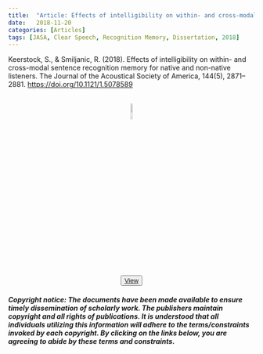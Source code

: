 ```yaml
---
title:  "Article: Effects of intelligibility on within- and cross-modal sentence recognition memory for native and non-native listeners (2018)"
date:   2018-11-20
categories: [Articles]
tags: [JASA, Clear Speech, Recognition Memory, Dissertation, 2018]
---
```


Keerstock, S., & Smiljanic, R. (2018). Effects of intelligibility on within- and cross-modal sentence recognition memory for native and non-native listeners. The Journal of the Acoustical Society of America, 144(5), 2871–2881. 
  <a href="https://doi.org/10.1121/1.5078589">https://doi.org/10.1121/1.5078589</a>
<center>
  <br><a href="https://skrstck.github.io/files/2018_Keerstock_Smiljanic.pdf" >
  <img src="https://skrstck.github.io/images/icons/tools-and-utensils.png" alt="download" style="width:9%;"></a>
 <br><button type="button"><a href="https://skrstck.github.io/files/2018_Keerstock_Smiljanic.pdf" >View</a></button>

</center>
<h5>Copyright notice: The documents have been made available to ensure timely dissemination of scholarly work. 
  The publishers maintain copyright and all rights of publications. 
  It is understood that all individuals utilizing this information will adhere to the terms/constraints invoked by each copyright.  
  By clicking on the links below, you are agreeing to abide by these terms and constraints.</h5>
